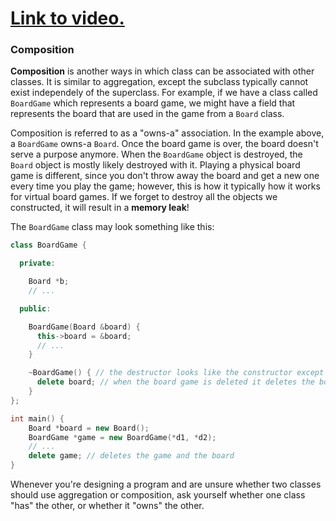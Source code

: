 # [Link to video.](TODO)

### Composition

**Composition** is another ways in which class can be associated with other classes. It is similar to aggregation, except the subclass typically cannot exist independely of the superclass. For example, if we have a class called `BoardGame` which represents a board game, we might have a field that represents the board that are used in the game from a `Board` class.

Composition is referred to as a "owns-a" association. In the example above, a `BoardGame` owns-a `Board`. Once the board game is over, the board doesn't serve a purpose anymore.  When the `BoardGame` object is destroyed, the `Board` object is mostly likely destroyed with it. Playing a physical board game is different, since you don't throw away the board and get a new one every time you play the game; however, this is how it typically how it works for virtual board games. If we forget to destroy all the objects we constructed, it will result in a **memory leak**!

The `BoardGame` class may look something like this:

```cpp
class BoardGame {

  private:

    Board *b;
    // ...

  public: 

    BoardGame(Board &board) { 
      this->board = &board;
      // ...
    }

    ~BoardGame() { // the destructor looks like the constructor except it begins with a tilde (~)
      delete board; // when the board game is deleted it deletes the board too
    }
};

int main() {
	Board *board = new Board();
	BoardGame *game = new BoardGame(*d1, *d2);
    // ...
    delete game; // deletes the game and the board
}
```

Whenever you're designing a program and are unsure whether two classes should use aggregation or composition, ask yourself whether one class "has" the other, or whether it "owns" the other.
